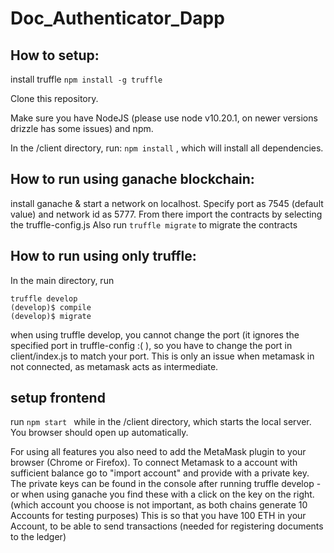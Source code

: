 # Doc_Authenticator_Dapp

## How to setup:
install truffle 
    `npm install -g truffle`

Clone this repository.

Make sure you have NodeJS (please use node v10.20.1, on newer versions drizzle has some issues) and npm.

In the /client directory, run:
    `npm install`
, which will install all dependencies.

## How to run using ganache blockchain:
install ganache & start a network on localhost. Specify port as 7545 (default value) and network id as 5777. From there import the contracts by selecting the truffle-config.js
Also run `truffle migrate` to migrate the contracts

## How to run using only truffle: 
In the main directory, run
```
truffle develop
(develop)$ compile
(develop)$ migrate
```
when using truffle develop, you cannot change the port (it ignores the specified port in truffle-config :( ), so you have to change the port in client/index.js to match your port. This is only an issue when metamask in not connected, as metamask acts as intermediate.

## setup frontend
run 
    `npm start `
while in the /client directory, which starts the local server. You browser should open up automatically.

For using all features you also need to add the MetaMask plugin to your browser (Chrome or Firefox). 
To connect Metamask to a account with sufficient balance go to "import account" and provide with a private key. The private keys can be found in the console after running truffle develop - or when using ganache you find these with a click on the key on the right. (which account you choose is not important, as both chains generate 10 Accounts for testing purposes)
This is so that you have 100 ETH in your Account, to be able to send transactions (needed for registering documents to the ledger)
